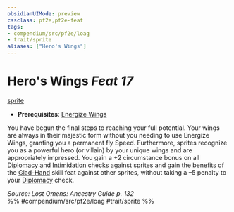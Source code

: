 ```yaml
---
obsidianUIMode: preview
cssclass: pf2e,pf2e-feat
tags:
- compendium/src/pf2e/loag
- trait/sprite
aliases: ["Hero's Wings"]
---
```

# Hero's Wings  *Feat 17*  
[sprite](/rules/traits/sprite-b1.md)  

- **Prerequisites**: [Energize Wings](/compendium/feats/energize-wings-loag.md)

You have begun the final steps to reaching your full potential. Your wings are always in their majestic form without you needing to use Energize Wings, granting you a permanent fly Speed. Furthermore, sprites recognize you as a powerful hero (or villain) by your unique wings and are appropriately impressed. You gain a +2 circumstance bonus on all [Diplomacy](/compendium/skills.md#Diplomacy) and [Intimidation](/compendium/skills.md#Intimidation) checks against sprites and gain the benefits of the [Glad-Hand](/compendium/feats/glad-hand.md) skill feat against other sprites, without taking a –5 penalty to your [Diplomacy](/compendium/skills.md#Diplomacy) check.

*Source: Lost Omens: Ancestry Guide p. 132*  
%% #compendium/src/pf2e/loag #trait/sprite %%